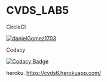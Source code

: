 # CVDS_LAB5

CircleCI

[![danielGomez1703](https://circleci.com/gh/danielGomez1703/CVDS_LAB6.svg?style=svg)](https://circleci.com/gh/danielGomez1703/workflows/CVDS_LAB6/tree/master)

Codacy

[![Codacy Badge](https://api.codacy.com/project/badge/Grade/7273f79c93a841839193dff7a3ee52b6)](https://www.codacy.com/manual/danielGomez1703/CVDS_LAB6?utm_source=github.com&amp;utm_medium=referral&amp;utm_content=danielGomez1703/CVDS_LAB6&amp;utm_campaign=Badge_Grade)


heroku.
https://cvds6.herokuapp.com/
